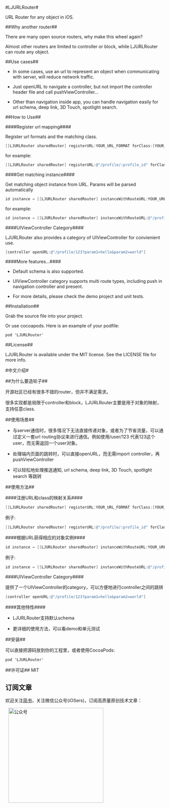 #LJURLRouter#

URL Router for any object in iOS.

##Why another router##

There are many open source routers, why make this wheel again?

Almost other routers are limited to controller or block, while LJURLRouter can route any object.

##Use cases##

- In some cases, use an url to represent an object when communicating with server, will reduce network traffic.

- Just openURL to navigate a controller, but not import the controller header file and call pushViewController...

- Other than navigation inside app, you can handle navigation easily for url schema, deep link, 3D Touch, spotlight search.


##How to Use##

####Register url mapping####

Register url formats and the matching class.

```objective-c
[[LJURLRouter sharedRouter] registerURL:YOUR_URL_FORMAT forClass:[YOUR_CLASS_NAME class]];
```

for example:

```objective-c
[[LJURLRouter sharedRouter] registerURL:@"/profile/:profile_id" forClass:[ProfileViewController class]];
```

####Get matching instance####

Get matching object instance from URL. Params will be parsed automatically

```objective-c
id instance = [[LJURLRouter sharedRouter] instanceWithRouteURL:YOUR_URL_HERE];
```

for example:

```objective-c
id instance = [[LJURLRouter sharedRouter] instanceWithRouteURL:@"/profile/123?param1=hello&param2=world"];
```

####UIViewController Category####

LJURLRouter also provides a category of UIViewController for convienient use.

```objective-c
[controller openURL:@"/profile/123?param1=hello&param2=world"]
```

####More features...####

- Default schema is also supported.

- UIViewController category supports multi route types, including push in navigation controller and present.

- For more details, please check the demo project and unit tests.

##Installation##

Grab the source file into your project.

Or use cocoapods. Here is an example of your podfile:

```objective-c
pod 'LJURLRouter'
```

##License##

LJURLRouter is available under the MIT license. See the LICENSE file for more info.

#中文介绍#

##为什么要造轮子##

开源社区已经有很多不错的router，但并不满足需求。

很多实现都是局限于controller和block，LJURLRouter主要是用于对象的映射，支持任意class.

##使用场景##

- 与server通信时，很多情况下无法直接传递对象，或者为了节省流量，可以通过定义一套url routing协议来进行通信。例如使用/user/123 代表123这个user，而无需返回一个user对象。

- 处理端内页面的跳转时，可以直接openURL，而无需import controller，再pushViewController

- 可以轻松地处理推送通知, url schema, deep link, 3D Touch, spotlight search 等跳转

##使用方法##

####注册URL和class的映射关系####

```objective-c
[[LJURLRouter sharedRouter] registerURL:YOUR_URL_FORMAT forClass:[YOUR_CLASS_NAME class]];
```

例子:

```objective-c
[[LJURLRouter sharedRouter] registerURL:@"/profile/:profile_id" forClass:[ProfileViewController class]];
```
####根据URL获得相应的对象实例####

```objective-c
id instance = [[LJURLRouter sharedRouter] instanceWithRouteURL:YOUR_URL_HERE];
```

例子:

```objective-c
id instance = [[LJURLRouter sharedRouter] instanceWithRouteURL:@"/profile/123?param1=hello&param2=world"];
```

####UIViewController Category####

提供了一个UIViewController的category，可以方便地进行controller之间的跳转

```objective-c
[controller openURL:@"/profile/123?param1=hello&param2=world"]
```

####其他特性####

- LJURLRouter支持默认schema

- 更详细的使用方法，可以看demo和单元测试

##安装##

可以直接把源码放到你的工程里，或者使用CocoaPods:

```objective-c
pod 'LJURLRouter'
```

##许可证##
MIT

订阅文章
-------
欢迎关注[简书]，关注微信公众号(iOSers)，订阅高质量原创技术文章：

<img src="http://upload-images.jianshu.io/upload_images/1859836-2f44998e2341e34d.jpg?imageMogr2/auto-orient/strip%7CimageView2/2/w/1240" alt="公众号" width="300px" hspace="10"/>

[简书]:http://www.jianshu.com/users/25481f0294aa/latest_articles
